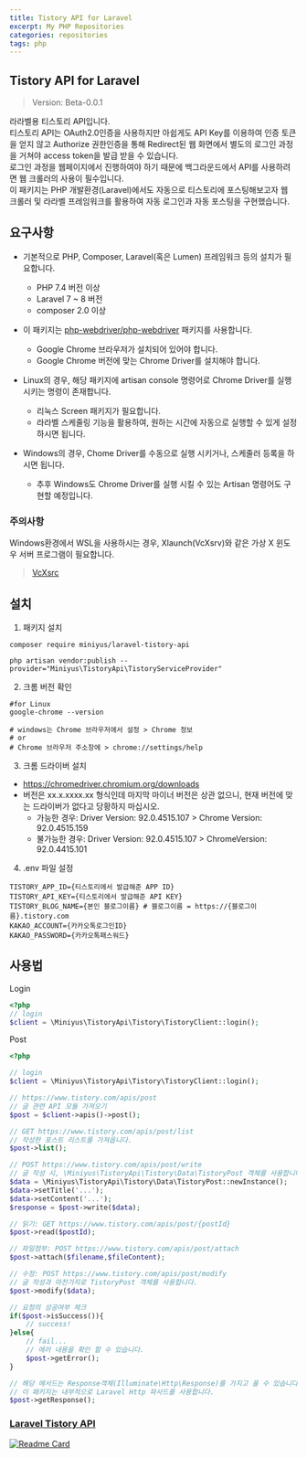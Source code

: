 ```yaml
---
title: Tistory API for Laravel
excerpt: My PHP Repositories
categories: repositories
tags: php
---
```


## Tistory API for Laravel

> Version: Beta-0.0.1

라라벨용 티스토리 API입니다.<br>
티스토리 API는 OAuth2.0인증을 사용하지만 아쉽게도 API Key를 이용하여 인증 토큰을 얻지 않고 Authorize 권한인증을 통해 Redirect된 웹 화면에서 별도의 로그인 과정을 거쳐야 access
token을 발급 받을 수 있습니다.<br>
로그인 과정을 웹페이지에서 진행하여야 하기 때문에 백그라운드에서 API를 사용하려면 웹 크롤러의 사용이 필수입니다.<br>
이 패키지는 PHP 개발환경(Laravel)에서도 자동으로 티스토리에 포스팅해보고자 웹 크롤러 및 라라벨 프레임워크를 활용하여 자동 로그인과 자동 포스팅을 구현했습니다.

## 요구사항

- 기본적으로 PHP, Composer, Laravel(혹은 Lumen) 프레임워크 등의 설치가 필요합니다.
    - PHP 7.4 버전 이상
    - Laravel 7 ~ 8 버전
    - composer 2.0 이상
- 이 패키지는 [php-webdriver/php-webdriver](https://github.com/php-webdriver/php-webdriver) 패키지를 사용합니다.
    - Google Chrome 브라우저가 설치되어 있어야 합니다.
    - Google Chrome 버전에 맞는 Chrome Driver를 설치해야 합니다.
- Linux의 경우, 해당 패키지에 artisan console 명령어로 Chrome Driver를 실행 시키는 명령이 존재합니다.
    - 리눅스 Screen 패키지가 필요합니다.
    - 라라벨 스케줄링 기능을 활용하여, 원하는 시간에 자동으로 실행할 수 있게 설정하시면 됩니다.

- Windows의 경우, Chome Driver를 수동으로 실행 시키거나, 스케줄러 등록을 하시면 됩니다.
    - 추후 Windows도 Chrome Driver를 실행 시킬 수 있는 Artisan 명령어도 구현할 예정입니다.

### 주의사항

Windows환경에서 WSL을 사용하시는 경우, Xlaunch(VcXsrv)와 같은 가상 X 윈도우 서버 프로그램이 필요합니다.
> [VcXsrc](https://sourceforge.net/projects/vcxsrv/)

## 설치

1. 패키지 설치

```shell
composer require miniyus/laravel-tistory-api

php artisan vendor:publish --provider="Miniyus\TistoryApi\TistoryServiceProvider"
```

2. 크롬 버전 확인

```shell
#for Linux
google-chrome --version

# windows는 Chrome 브라우저에서 설정 > Chrome 정보
# or
# Chrome 브라우저 주소창에 > chrome://settings/help 
```

3. 크롬 드라이버 설치

- https://chromedriver.chromium.org/downloads
- 버전은 xx.x.xxxx.xx 형식인데 마지막 마이너 버전은 상관 없으니, 현재 버전에 맞는 드라이버가 없다고 당황하지 마십시오.
    - 가능한 경우: Driver Version: 92.0.4515.107 > Chrome Version: 92.0.4515.159
    - 불가능한 경우: Driver Version: 92.0.4515.107 > ChromeVersion: 92.0.4415.101

4. .env 파일 설정

```dotenv
TISTORY_APP_ID={티스토리에서 발급해준 APP ID}
TISTORY_API_KEY={티스토리에서 발급해준 API KEY}
TISTORY_BLOG_NAME={본인 블로그이름} # 블로그이름 = https://{블로그이름}.tistory.com
KAKAO_ACCOUNT={카카오톡로그인ID}
KAKAO_PASSWORD={카카오톡패스워드}
```

## 사용법

Login

```php
<?php
// login
$client = \Miniyus\TistoryApi\Tistory\TistoryClient::login();
```

Post

```php
<?php

// login
$client = \Miniyus\TistoryApi\Tistory\TistoryClient::login();

// https://www.tistory.com/apis/post
// 글 관련 API 모듈 가져오기
$post = $client->apis()->post();

// GET https://www.tistory.com/apis/post/list
// 작성한 포스트 리스트를 가져옵니다.
$post->list();

// POST https://www.tistory.com/apis/post/write
// 글 작성 시, \Miniyus\TistoryApi\Tistory\Data\TistoryPost 객체를 사용합니다.
$data = \Miniyus\TistoryApi\Tistory\Data\TistoryPost::newInstance();
$data->setTitle('...');
$data->setContent('...');
$response = $post->write($data);

// 읽기: GET https://www.tistory.com/apis/post/{postId}
$post->read($postId);

// 파일첨부: POST https://www.tistory.com/apis/post/attach
$post->attach($filename,$fileContent);

// 수정: POST https://www.tistory.com/apis/post/modify
// 글 작성과 마찬가지로 TistoryPost 객체를 사용합니다.
$post->modify($data);

// 요청의 성공여부 체크
if($post->isSuccess()){
    // success!
}else{
    // fail...
    // 에러 내용을 확인 할 수 있습니다.
    $post->getError();
}

// 해당 메서드는 Response객체(Illuminate\Http\Response)를 가지고 올 수 있습니다.
// 이 패키지는 내부적으로 Laravel Http 파사드를 사용합니다.
$post->getResponse();

```


### [Laravel Tistory API](https://github.com/miniyus/laravel-tistory-api)

[![Readme Card](https://github-readme-stats.vercel.app/api/pin/?username=miniyus&repo=laravel-tistory-api&show_owner=true&theme=nord)](https://github.com/miniyus/laravel-tistory-api)
